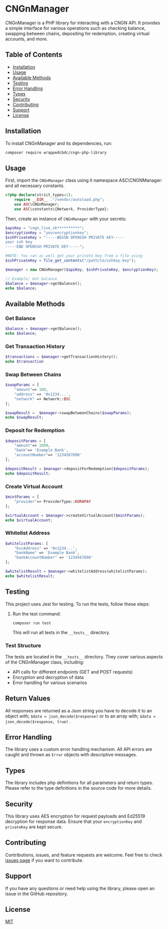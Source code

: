 # CNGnManager

CNGnManager is a PHP library for interacting with a CNGN API. It provides a simple interface for various operations such as checking balance, swapping between chains, depositing for redemption, creating virtual accounts, and more.

## Table of Contents

- [Installation](#installation)
- [Usage](#usage)
- [Available Methods](#available-methods)
- [Testing](#testing)
- [Error Handling](#error-handling)
- [Types](#types)
- [Security](#security)
- [Contributing](#contributing)
- [Support](#support)
- [License](#license)

## Installation

To install CNGnManager and its dependencies, run:

```bash
composer require wrappedcbdc/cngn-php-library
```

## Usage

First, import the `CNGnManager` class using it namespace ASC\CNGNManager: and all necessary constants.

```php
<?php declare(strict_types=1);
    require __DIR__ ."/vendor/autoload.php";
    use ASC\CNGnManager;
    use ASC\constants\{Network, ProviderType};
```

Then, create an instance of `CNGnManager` with your secrets:

```php
$apiKey = "cngn_live_sk**********";
$encryptionKey = "yourencryptionkey";
$sshPrivateKey = "-----BEGIN OPENSSH PRIVATE KEY-----
your ssh key
-----END OPENSSH PRIVATE KEY-----";

#NOTE: You can as well get your private key from a file using
$sshPrivateKey = file_get_contents("/path/to/sshkey.key");

$manager = new CNGnManager($apiKey, $sshPrivateKey, $encryptionKey);

// Example: Get balance
$balance = $manager->getBalance();
echo $balance;
```

## Available Methods

### Get Balance

```php
$balance = $manager->getBalance();
echo $balance;
```

### Get Transaction History

```php
$transactions = $manager->getTransactionHistory();
echo $transaction
```

### Swap Between Chains

```php
$swapParams = [
    "amount"=> 100,
    "address" => '0x1234...',
    "network" => Network::BSC
];

$swapResult =  $manager->swapBetweenChains($swapParams);
echo $swapResult;
```

### Deposit for Redemption

```php
$depositParams = [
    "amount"=> 1000,
    "bank"=> 'Example Bank',
    "accountNumber"=> '1234567890'
];

$depositResult = $manager->depositForRedemption($depositParams);
echo $depositResult;
```

### Create Virtual Account

```php
$mintParams = [
    "provider"=> ProviderType::KORAPAY
];

$virtualAccount = $manager->createVirtualAccount($mintParams);
echo $virtualAccount;
```

### Whitelist Address

```php
$whitelistParams: [
    "bscAddress" => '0x1234...',
    "bankName" => 'Example Bank',
    "bankAccountNumber" => '1234567890'
];

$whitelistResult = $manager->whitelistAddress(whitelistParams);
echo $whitelistResult;
```

## Testing

This project uses Jest for testing. To run the tests, follow these steps:

1. Run the test command:

   ```bash
   composer run test
   ```

   This will run all tests in the `__tests__` directory.

### Test Structure

The tests are located in the `__tests__` directory. They cover various aspects of the CNGnManager class, including:

- API calls for different endpoints (GET and POST requests)
- Encryption and decryption of data
- Error handling for various scenarios

## Return Values

All responses are returned as a Json string you have to decode it to an object with; `$data = json_decode($response)` or to an array with; `$data = json_decode($response, true)` .

## Error Handling

The library uses a custom error handling mechanism. All API errors are caught and thrown as `Error` objects with descriptive messages.

## Types

The library includes php definitions for all parameters and return types. Please refer to the type definitions in the source code for more details.

## Security

This library uses AES encryption for request payloads and Ed25519 decryption for response data. Ensure that your `encryptionKey` and `privateKey` are kept secure.

## Contributing

Contributions, issues, and feature requests are welcome. Feel free to check [issues page](https://github.com/wrappedcbdc/cngn-php-library/issues) if you want to contribute.

## Support

If you have any questions or need help using the library, please open an issue in the GitHub repository.

## License

[MIT](https://choosealicense.com/licenses/mit/)